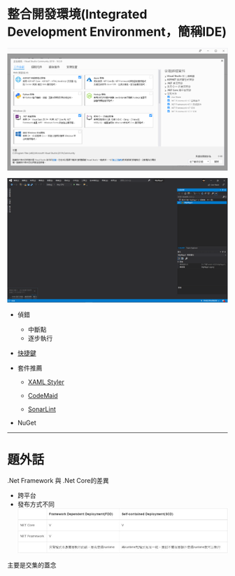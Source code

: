 # 整合開發環境(Integrated Development Environment，簡稱IDE)

![](2020-02-19-00-07-39.png)

![](2020-02-19-00-24-58.png)

- 偵錯
  - 中斷點
  - 逐步執行

- [快捷鍵](https://dotblogs.com.tw/asdtey/2009/10/06/10924)

- 套件推薦
  - [XAML Styler](https://marketplace.visualstudio.com/items?itemName=TeamXavalon.XAMLStyler) 

  - [CodeMaid](https://marketplace.visualstudio.com/items?itemName=SteveCadwallader.CodeMaid)

  - [SonarLint](https://marketplace.visualstudio.com/items?itemName=SonarSource.SonarLintforVisualStudio2019)


- NuGet

---
# 題外話

.Net Framework 與 .Net Core的差異

- 跨平台
- 發布方式不同
![](2020-02-23-23-15-24.png)

主要是交集的蓋念
